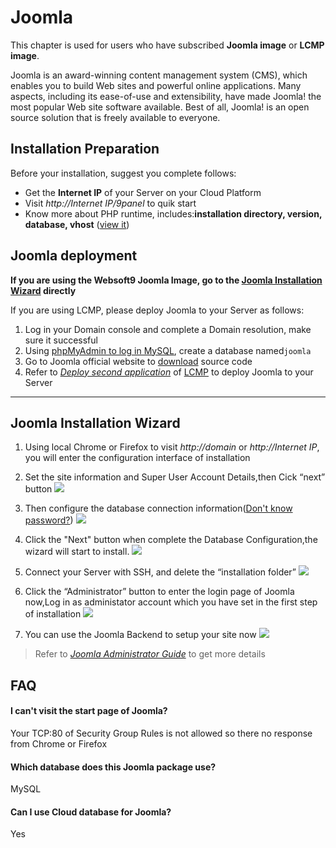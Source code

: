 # Joomla

This chapter is used for users who have subscribed **Joomla image** or **LCMP image**.

Joomla is an award-winning content management system (CMS), which enables you to build Web sites and powerful online applications. Many aspects, including its ease-of-use and extensibility, have made Joomla! the most popular Web site software available. Best of all, Joomla! is an open source solution that is freely available to everyone.

## Installation Preparation

Before your installation, suggest you complete follows:

* Get the **Internet IP** of your Server on your Cloud Platform
* Visit *http://Internet IP/9panel* to quik start
* Know more about PHP runtime, includes:**installation directory, version, database, vhost** ([view it](https://support.websoft9.com/docs/lcmp/stack-components.html))

## Joomla deployment

**If you are using the Websoft9 Joomla Image, go to the [Joomla Installation Wizard](/joomla.md#joomla-installation-wizard) directly**

If you are using LCMP, please deploy Joomla to your Server as follows:

1. Log in your Domain console and complete a Domain resolution, make sure it successful
2. Using [phpMyAdmin to log in MySQL](https://support.websoft9.com/docs/lcmp/admin-mysql.html), create a database named`joomla`
3. Go to Joomla official website to [download](https://downloads.joomla.org)  source code
4. Refer to *[Deploy second application](https://support.websoft9.com/docs/lcmp/solution-deployment.html#deploy-second-application)* of [LCMP](https://support.websoft9.com/docs/lcmp/) to deploy Joomla to your Server

---

## Joomla Installation Wizard

1. Using local Chrome or Firefox to visit *http://domain* or *http://Internet IP*, you will enter the configuration interface of installation

2. Set the site information and Super User Account Details,then Cick “next” button
   ![](https://libs.websoft9.com/Websoft9/DocsPicture/en/joomla/joomla-installconf-websoft9.png)

3. Then configure the database connection information([Don't know password?](https://support.websoft9.com/docs/lcmp/stack-accounts.html#mysql))
   ![](https://libs.websoft9.com/Websoft9/DocsPicture/en/joomla/joomla-installdb-websoft9.png)

5. Click the "Next" button when complete the Database Configuration,the wizard will start to install.
   ![](https://libs.websoft9.com/Websoft9/DocsPicture/en/joomla/joomla-installss-websoft9.png)

6. Connect your Server with SSH, and delete the “installation folder”
   ![](https://libs.websoft9.com/Websoft9/DocsPicture/en/joomla/joomla-installdel2-websoft9.png)

7. Click the “Administrator” button to enter the login page of Joomla now,Log in as administator account which you have set in the first step of installation
   ![](https://libs.websoft9.com/Websoft9/DocsPicture/en/joomla/joomla-login-websoft9.png)

8. You can use the Joomla Backend to setup your site now
   ![](https://libs.websoft9.com/Websoft9/DocsPicture/en/joomla/joomla-backend-websoft9.png)

> Refer to *[Joomla Administrator Guide](https://support.websoft9.com/docs/joomla)* to get more details


## FAQ

#### I can't visit the start page of Joomla?

Your TCP:80 of Security Group Rules is not allowed so there no response from Chrome or Firefox

#### Which database does this Joomla package use?

MySQL

#### Can I use Cloud database for Joomla?

Yes